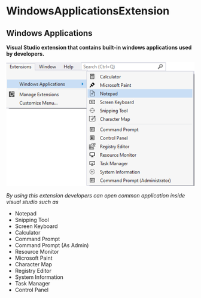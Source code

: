 # WindowsApplicationsExtension

## Windows Applications

**Visual Studio extension that contains built-in windows applications used by developers.**

 <img alt="Screenshoot" width="880" heigth="650" src="https://github.com/c-Cyril-l/WindowsApplicationsExtension/blob/master/Applications/preview.png">

_By using this extension developers can open common application inside visual studio such as_

- Notepad
- Snipping Tool
- Screen Keyboard
- Calculator
- Command Prompt
- Command Prompt (As Admin)
- Resource Monitor
- Microsoft Paint
- Character Map
- Registry Editor
- System Information
- Task Manager
- Control Panel
